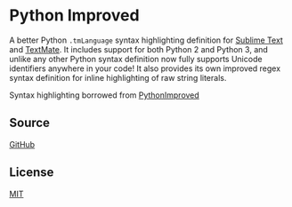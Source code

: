 # Python Improved

A better Python `.tmLanguage` syntax highlighting definition for [Sublime Text](http://www.sublimetext.com) and [TextMate](http://www.macromates.com). It includes support for both Python 2 and Python 3, and unlike any other Python syntax definition now fully supports Unicode identifiers anywhere in your code! It also provides its own improved regex syntax definition for inline highlighting of raw string literals.

Syntax highlighting borrowed from [PythonImproved](https://github.com/MattDMo/PythonImproved)

## Source

[GitHub](https://github.com/DonJayamanne/pythonImproved)

                
## License

[MIT](https://raw.githubusercontent.com/DonJayamanne/pythonImproved/master/LICENSE)
